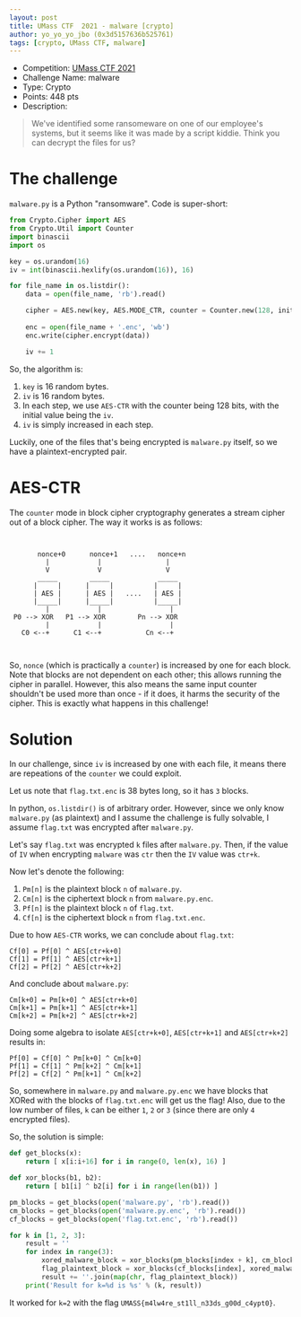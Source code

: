 ```yaml
---
layout: post
title: UMass CTF  2021 - malware [crypto]
author: yo_yo_yo_jbo (0x3d5157636b525761)
tags: [crypto, UMass CTF, malware]
---
```


 * Competition: [UMass CTF 2021](https://ctf.umasscybersec.org/)
 * Challenge Name: malware
 * Type: Crypto
 * Points: 448 pts
 * Description: 
 > We've identified some ransomeware on one of our employee's systems, but it seems like it was made by a script kiddie. Think you can decrypt the files for us?

The challenge
==
`malware.py` is a Python "ransomware".
Code is super-short:

```python
from Crypto.Cipher import AES
from Crypto.Util import Counter
import binascii
import os

key = os.urandom(16)
iv = int(binascii.hexlify(os.urandom(16)), 16)

for file_name in os.listdir():
    data = open(file_name, 'rb').read()

    cipher = AES.new(key, AES.MODE_CTR, counter = Counter.new(128, initial_value=iv))
    
    enc = open(file_name + '.enc', 'wb')
    enc.write(cipher.encrypt(data))

    iv += 1
```

<!--more-->
So, the algorithm is:
1. `key` is 16 random bytes.
2. `iv` is 16 random bytes.
3. In each step, we use `AES-CTR` with the counter being 128 bits, with the initial value being the `iv`.
4. `iv` is simply increased in each step.

Luckily, one of the files that's being encrypted is `malware.py` itself, so we have a plaintext-encrypted pair.

AES-CTR
==
The `counter` mode in block cipher cryptography generates a stream cipher out of a block cipher. The way it works is as follows:
```


       nonce+0      nonce+1   ....   nonce+n
         |            |                |
         V            V                V
       _____        _____            _____
      |     |      |     |          |     |
      | AES |      | AES |   ....   | AES |
      |_____|      |_____|          |_____|
         |            |                 |
 P0 --> XOR   P1 --> XOR        Pn --> XOR
         |            |                 |
   C0 <--+      C1 <--+           Cn <--+
         
         
```

So, `nonce` (which is practically a `counter`) is increased by one for each block.
Note that blocks are not dependent on each other; this allows running the cipher in parallel. However, this also means the same input counter shouldn't be used more than once - if it does, it harms the security of the cipher. This is exactly what happens in this challenge!

Solution
==
In our challenge, since `iv` is increased by one with each file, it means there are repeations of the `counter` we could exploit.

Let us note that `flag.txt.enc` is 38 bytes long, so it has `3` blocks.

In python, `os.listdir()` is of arbitrary order.
However, since we only know `malware.py` (as plaintext) and I assume the challenge is fully solvable, I assume `flag.txt` was encrypted after `malware.py`.

Let's say `flag.txt` was encrypted `k` files after `malware.py`.
Then, if the value of `IV` when encrypting `malware` was `ctr` then the `IV` value was `ctr+k`.

Now let's denote the following:
1. `Pm[n]` is the plaintext block `n` of `malware.py`.
2. `Cm[n]` is the ciphertext block `n` from `malware.py.enc`.
3. `Pf[n]` is the plaintext block `n` of `flag.txt`.
4. `Cf[n]` is the ciphertext block `n` from `flag.txt.enc`.

Due to how `AES-CTR` works, we can conclude about `flag.txt`:
```
Cf[0] = Pf[0] ^ AES[ctr+k+0]
Cf[1] = Pf[1] ^ AES[ctr+k+1]
Cf[2] = Pf[2] ^ AES[ctr+k+2]
```

And conclude about `malware.py`:
```
Cm[k+0] = Pm[k+0] ^ AES[ctr+k+0]
Cm[k+1] = Pm[k+1] ^ AES[ctr+k+1]
Cm[k+2] = Pm[k+2] ^ AES[ctr+k+2]
```

Doing some algebra to isolate `AES[ctr+k+0]`, `AES[ctr+k+1]` and `AES[ctr+k+2]` results in:
```
Pf[0] = Cf[0] ^ Pm[k+0] ^ Cm[k+0]
Pf[1] = Cf[1] ^ Pm[k+2] ^ Cm[k+1]
Pf[2] = Cf[2] ^ Pm[k+1] ^ Cm[k+2]
```

So, somewhere in `malware.py` and `malware.py.enc` we have blocks that XORed with the blocks of `flag.txt.enc` will get us the flag!
Also, due to the low number of files, `k` can be either `1`, `2` or `3` (since there are only `4` encrypted files).

So, the solution is simple:
```python
def get_blocks(x):
    return [ x[i:i+16] for i in range(0, len(x), 16) ]

def xor_blocks(b1, b2):
    return [ b1[i] ^ b2[i] for i in range(len(b1)) ]

pm_blocks = get_blocks(open('malware.py', 'rb').read())
cm_blocks = get_blocks(open('malware.py.enc', 'rb').read())
cf_blocks = get_blocks(open('flag.txt.enc', 'rb').read())

for k in [1, 2, 3]:
    result = ''
    for index in range(3):
        xored_malware_block = xor_blocks(pm_blocks[index + k], cm_blocks[index + k])
        flag_plaintext_block = xor_blocks(cf_blocks[index], xored_malware_block)
        result += ''.join(map(chr, flag_plaintext_block))
    print('Result for k=%d is %s' % (k, result))

```

It worked for `k=2` with the flag `UMASS{m4lw4re_st1ll_n33ds_g00d_c4ypt0}`.
